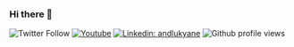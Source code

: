 ### Hi there 👋
![Twitter Follow](https://img.shields.io/twitter/follow/HasanNaser_?style=social)
[![Youtube](https://img.shields.io/static/v1?label=&message=Youtube&color=red)](https://www.youtube.com/hasannaser195)
[![Linkedin: andlukyane](https://img.shields.io/badge/-Hasan%20Naser-blue?style=flat-square&logo=Linkedin&logoColor=white&link=https://www.linkedin.com/in/25hasannaser/)](https://www.linkedin.com/in/25hasannaser/) 
![Github profile views](https://gpvc.arturio.dev/hasannaser)
